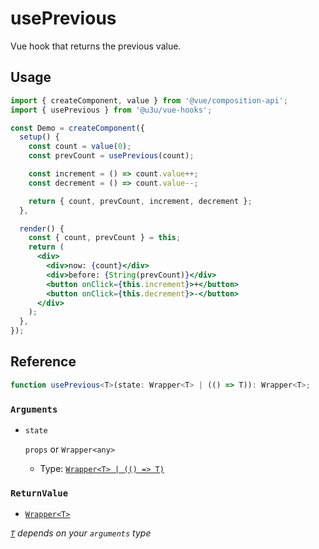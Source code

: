 # usePrevious

Vue hook that returns the previous value.

## Usage

```jsx {7,12,16}
import { createComponent, value } from '@vue/composition-api';
import { usePrevious } from '@u3u/vue-hooks';

const Demo = createComponent({
  setup() {
    const count = value(0);
    const prevCount = usePrevious(count);

    const increment = () => count.value++;
    const decrement = () => count.value--;

    return { count, prevCount, increment, decrement };
  },

  render() {
    const { count, prevCount } = this;
    return (
      <div>
        <div>now: {count}</div>
        <div>before: {String(prevCount)}</div>
        <button onClick={this.increment}>+</button>
        <button onClick={this.decrement}>-</button>
      </div>
    );
  },
});
```

## Reference

```typescript
function usePrevious<T>(state: Wrapper<T> | (() => T)): Wrapper<T>;
```

### `Arguments`

- `state`

  `props` or `Wrapper<any>`

  - Type: [`Wrapper<T> | (() => T)`](https://github.com/vuejs/vue-function-api/blob/1d532fe684e2343973ae46fc3ef93e497e6514b1/src/wrappers/index.ts#L5-L7)

### `ReturnValue`

- [`Wrapper<T>`](https://github.com/vuejs/vue-function-api/blob/1d532fe684e2343973ae46fc3ef93e497e6514b1/src/wrappers/index.ts#L5-L7)

_[`T`](https://www.typescriptlang.org/docs/handbook/generics.html) depends on your `arguments` type_
